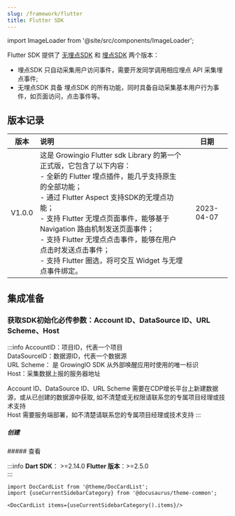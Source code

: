 ```yaml
---
slug: /framework/flutter
title: Flutter SDK
---
```


import ImageLoader from '@site/src/components/ImageLoader';

Flutter SDK 提供了 [无埋点SDK](/docs/framework/flutter/index.md) 和 [埋点SDK](/docs/framework/flutter/index.md) 两个版本：
* 埋点SDK 只自动采集用户访问事件，需要开发同学调用相应埋点 API 采集埋点事件;
* 无埋点SDK 具备 埋点SDK 的所有功能，同时具备自动采集基本用户行为事件，如页面访问，点击事件等。

## 版本记录
|    版本    | 说明 |  日期  |
|:-------:| :----  |  :-------:  |
| V1.0.0 | 这是 Growingio Flutter sdk Library 的第一个正式版，它包含了以下内容：<br/>- 全新的 Flutter 埋点插件，能几乎支持原生的全部功能；<br/>- 通过 Flutter Aspect 支持SDK的无埋点功能；<br/>- 支持 Flutter 无埋点页面事件，能够基于 Navigation 路由机制发送页面事件；<br/>- 支持 Flutter 无埋点点击事件，能够在用户点击时发送点击事件；<br/>- 支持 Flutter 圈选，将可交互 Widget 与无埋点事件绑定。 | 2023-04-07 |


## 集成准备
### 获取SDK初始化必传参数：Account ID、DataSource ID、URL Scheme、Host
:::info
AccountID：项目ID，代表一个项目<br/>
DataSourceID：数据源ID，代表一个数据源<br/>
URL Scheme： 是 GrowingIO SDK 从外部唤醒应用时使用的唯一标识<br/>
Host：采集数据上报的服务器地址<br/>

Account ID、DataSource ID、URL Scheme 需要在CDP增长平台上新建数据源，或从已创建的数据源中获取, 如不清楚或无权限请联系您的专属项目经理或技术支持<br/>
Host 需要服务端部署，如不清楚请联系您的专属项目经理或技术支持
:::
##### 创建
<ImageLoader path="img/common/createapplication" />
##### 查看
<ImageLoader path="img/common/showappdatasourceid" />


:::info
**Dart SDK**： >=2.14.0 
**Flutter 版本**：>=2.5.0<br/>
:::

```mdx-code-block
import DocCardList from '@theme/DocCardList';
import {useCurrentSidebarCategory} from '@docusaurus/theme-common';

<DocCardList items={useCurrentSidebarCategory().items}/>
```

